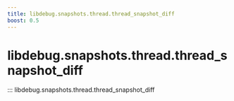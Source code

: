 ```yaml
---
title: libdebug.snapshots.thread.thread_snapshot_diff
boost: 0.5
---
```

# libdebug.snapshots.thread.thread_snapshot_diff
::: libdebug.snapshots.thread.thread_snapshot_diff
